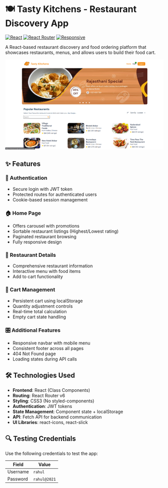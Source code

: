 # 🍽️ Tasty Kitchens - Restaurant Discovery App

[![React](https://img.shields.io/badge/React-18.2-blue)](https://reactjs.org/)
[![React Router](https://img.shields.io/badge/React_Router-6.3-orange)](https://reactrouter.com/)
[![Responsive](https://img.shields.io/badge/Responsive-Yes-brightgreen)]()

A React-based restaurant discovery and food ordering platform that showcases restaurants, menus, and allows users to build their food cart.

![Tasty Kitchens App Screenshot](./public/img/app-screenshot.png)

## ✨ Features

### 🔐 Authentication
- Secure login with JWT token
- Protected routes for authenticated users
- Cookie-based session management

### 🏠 Home Page
- Offers carousel with promotions
- Sortable restaurant listings (Highest/Lowest rating)
- Paginated restaurant browsing
- Fully responsive design

### 🍔 Restaurant Details
- Comprehensive restaurant information
- Interactive menu with food items
- Add to cart functionality

### 🛒 Cart Management
- Persistent cart using localStorage
- Quantity adjustment controls
- Real-time total calculation
- Empty cart state handling

### 🎛️ Additional Features
- Responsive navbar with mobile menu
- Consistent footer across all pages
- 404 Not Found page
- Loading states during API calls

## 🛠️ Technologies Used

- **Frontend**: React (Class Components)
- **Routing**: React Router v6
- **Styling**: CSS3 (No styled-components)
- **Authentication**: JWT tokens
- **State Management**: Component state + localStorage
- **API**: Fetch API for backend communication
- **UI Libraries**: react-icons, react-slick

## 🔍 Testing Credentials

Use the following credentials to test the app:

| Field     | Value         |
|-----------|---------------|
| Username  | `rahul`       |
| Password  | `rahul@2021`  |

